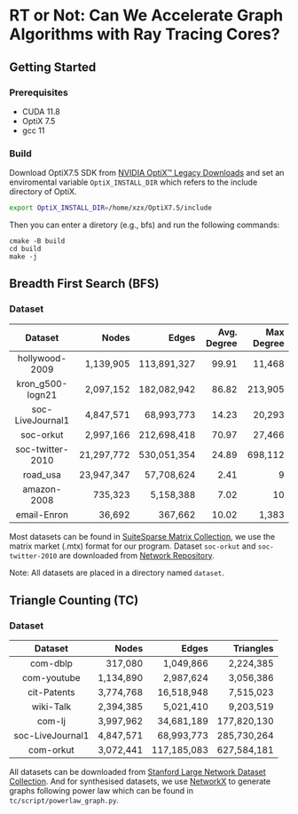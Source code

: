 # RT or Not: Can We Accelerate Graph Algorithms with Ray Tracing Cores?

## Getting Started
### Prerequisites
- CUDA 11.8
- OptiX 7.5
- gcc 11

### Build

Download OptiX7.5 SDK from [NVIDIA OptiX™ Legacy Downloads](https://developer.nvidia.com/designworks/optix/downloads/legacy) and set an enviromental variable `OptiX_INSTALL_DIR` which refers to the include directory of OptiX.
```bash
export OptiX_INSTALL_DIR=/home/xzx/OptiX7.5/include
```
Then you can enter a diretory (e.g., bfs) and run the following commands:
```shell
cmake -B build
cd build
make -j
```


## Breadth First Search (BFS)
### Dataset

| Dataset | Nodes | Edges | Avg. Degree | Max Degree |
| :----: | ----:  |  ----:  | ----:  |  ----:  |
|hollywood-2009 | 1,139,905 |113,891,327 |99.91 |11,468 |
|kron_g500-logn21 | 2,097,152 | 182,082,942 | 86.82 | 213,905|
|soc-LiveJournal1 | 4,847,571 |68,993,773 |14.23 |20,293|
|soc-orkut | 2,997,166 |212,698,418 |70.97 |27,466|
|soc-twitter-2010 | 21,297,772 |530,051,354 |24.89 |698,112 |
|road_usa | 23,947,347 |57,708,624 |2.41 |9|
|amazon-2008 | 735,323 | 5,158,388 | 7.02 | 10 |
|email-Enron | 36,692 | 367,662 | 10.02 | 1,383 |

Most datasets can be found in [SuiteSparse Matrix Collection](https://sparse.tamu.edu/), we use the matrix market (.mtx) format for our program. Dataset `soc-orkut` and `soc-twitter-2010` are downloaded from [Network Repository](https://networkrepository.com/networks.php).

Note: All datasets are placed in a directory named `dataset`.

## Triangle Counting (TC)
### Dataset

| Dataset | Nodes | Edges | Triangles |
| :----: | ----:  |  ----:  | ----:  |
|com-dblp | 317,080 | 1,049,866 | 2,224,385 |
|com-youtube | 1,134,890 | 2,987,624 | 3,056,386 |
|cit-Patents | 3,774,768 | 16,518,948 | 7,515,023 |
|wiki-Talk | 2,394,385 | 5,021,410 | 9,203,519 |
|com-lj | 3,997,962 | 34,681,189 | 177,820,130 |
|soc-LiveJournal1 | 4,847,571 | 68,993,773 | 285,730,264 |
|com-orkut | 3,072,441 | 117,185,083 | 627,584,181 |

All datasets can be downloaded from [Stanford Large Network Dataset Collection](https://snap.stanford.edu/data/). And for synthesised datasets, we use [NetworkX](https://networkx.org/) to generate graphs following power law which can be found in `tc/script/powerlaw_graph.py`.